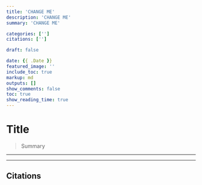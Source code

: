 ```yaml
---
title: 'CHANGE ME'
description: 'CHANGE ME'
summary: 'CHANGE ME'

categories: ['']
citations: ['']

draft: false

date: {{ .Date }}
featured_image: ''
include_toc: true
markup: md
outputs: []
show_comments: false
toc: true
show_reading_time: true
---
```


# Title

> Summary

---

---

## Citations
